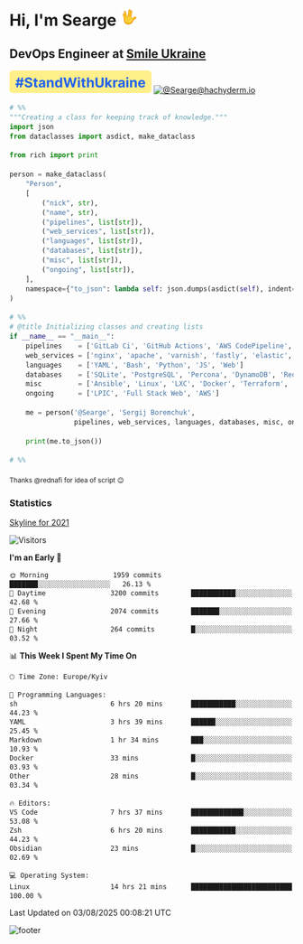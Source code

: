 # Hi, I'm Searge <img src="images/vulcan.webp" style="display: inline-block; margin: 0; height: 2rem" alt="Vulcan salute" />

## DevOps Engineer at [Smile Ukraine](https://smile-ukraine.com/en)

[![Stand With Ukraine](https://raw.githubusercontent.com/vshymanskyy/StandWithUkraine/main/badges/StandWithUkraine.svg)](https://stand-with-ukraine.pp.ua)
<a rel="me" href="https://hachyderm.io/@Searge">![@Searge@hachyderm.io](https://img.shields.io/badge/-@Searge-%232B90D9?logo=mastodon&logoColor=white)</a>

```python
# %%
"""Creating a class for keeping track of knowledge."""
import json
from dataclasses import asdict, make_dataclass

from rich import print

person = make_dataclass(
    "Person",
    [
        ("nick", str),
        ("name", str),
        ("pipelines", list[str]),
        ("web_services", list[str]),
        ("languages", list[str]),
        ("databases", list[str]),
        ("misc", list[str]),
        ("ongoing", list[str]),
    ],
    namespace={"to_json": lambda self: json.dumps(asdict(self), indent=4)},
)

# %%
# @title Initializing classes and creating lists
if __name__ == "__main__":
    pipelines    = ['GitLab Ci', 'GitHub Actions', 'AWS CodePipeline', 'Jenkins']
    web_services = ['nginx', 'apache', 'varnish', 'fastly', 'elastic', 'solr']
    languages    = ['YAML', 'Bash', 'Python', 'JS', 'Web']
    databases    = ['SQLite', 'PostgreSQL', 'Percona', 'DynamoDB', 'Redis']
    misc         = ['Ansible', 'Linux', 'LXC', 'Docker', 'Terraform', 'AWS']
    ongoing      = ['LPIC', 'Full Stack Web', 'AWS']

    me = person('@Searge', 'Sergij Boremchuk',
                pipelines, web_services, languages, databases, misc, ongoing)

    print(me.to_json())

# %%

```

<sub>Thanks @rednafi for idea of script :wink:</sub>

### Statistics

[Skyline for 2021](https://skyline.github.com/Searge/2021)

![Visitors](https://komarev.com/ghpvc/?username=searge&label=Profile%20views&color=0e75b6&style=flat) 
<!--START_SECTION:waka-->
**I'm an Early 🐤** 

```text
🌞 Morning                1959 commits        ███████░░░░░░░░░░░░░░░░░░   26.13 % 
🌆 Daytime                3200 commits        ███████████░░░░░░░░░░░░░░   42.68 % 
🌃 Evening                2074 commits        ███████░░░░░░░░░░░░░░░░░░   27.66 % 
🌙 Night                  264 commits         █░░░░░░░░░░░░░░░░░░░░░░░░   03.52 % 
```


📊 **This Week I Spent My Time On** 

```text
🕑︎ Time Zone: Europe/Kyiv

💬 Programming Languages: 
sh                       6 hrs 20 mins       ███████████░░░░░░░░░░░░░░   44.23 % 
YAML                     3 hrs 39 mins       ██████░░░░░░░░░░░░░░░░░░░   25.45 % 
Markdown                 1 hr 34 mins        ███░░░░░░░░░░░░░░░░░░░░░░   10.93 % 
Docker                   33 mins             █░░░░░░░░░░░░░░░░░░░░░░░░   03.93 % 
Other                    28 mins             █░░░░░░░░░░░░░░░░░░░░░░░░   03.34 % 

🔥 Editors: 
VS Code                  7 hrs 37 mins       █████████████░░░░░░░░░░░░   53.08 % 
Zsh                      6 hrs 20 mins       ███████████░░░░░░░░░░░░░░   44.23 % 
Obsidian                 23 mins             █░░░░░░░░░░░░░░░░░░░░░░░░   02.69 % 

💻 Operating System: 
Linux                    14 hrs 21 mins      █████████████████████████   100.00 % 
```


 Last Updated on 03/08/2025 00:08:21 UTC
<!--END_SECTION:waka-->

![footer](https://capsule-render.vercel.app/api?type=waving&color=gradient&customColorList=14,21&height=82&section=footer)
